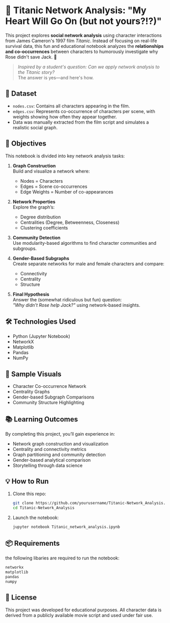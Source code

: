 # 🚢 Titanic Network Analysis: "My Heart Will Go On (but not yours?!?)"

This project explores **social network analysis** using character interactions from James Cameron's 1997 film *Titanic*. Instead of focusing on real-life survival data, this fun and educational notebook analyzes the **relationships and co-occurrences** between characters to humorously investigate why Rose didn't save Jack. 🥶

> _Inspired by a student's question: Can we apply network analysis to the Titanic story?_  
> The answer is yes—and here's how.

## 📁 Dataset

- `nodes.csv`: Contains all characters appearing in the film.
- `edges.csv`: Represents co-occurrence of characters per scene, with weights showing how often they appear together.
- Data was manually extracted from the film script and simulates a realistic social graph.

## 🎯 Objectives

This notebook is divided into key network analysis tasks:
1. **Graph Construction**  
   Build and visualize a network where:
   - Nodes = Characters  
   - Edges = Scene co-occurrences  
   - Edge Weights = Number of co-appearances

2. **Network Properties**  
   Explore the graph’s:
   - Degree distribution  
   - Centralities (Degree, Betweenness, Closeness)  
   - Clustering coefficients

3. **Community Detection**  
   Use modularity-based algorithms to find character communities and subgroups.

4. **Gender-Based Subgraphs**  
   Create separate networks for male and female characters and compare:
   - Connectivity  
   - Centrality  
   - Structure

5. **Final Hypothesis**  
   Answer the (somewhat ridiculous but fun) question:  
   _"Why didn’t Rose help Jack?"_ using network-based insights.

## 🛠️ Technologies Used

- Python (Jupyter Notebook)
- NetworkX
- Matplotlib
- Pandas
- NumPy

## 📸 Sample Visuals

- Character Co-occurrence Network
- Centrality Graphs
- Gender-based Subgraph Comparisons
- Community Structure Highlighting

## 📚 Learning Outcomes

By completing this project, you’ll gain experience in:
- Network graph construction and visualization
- Centrality and connectivity metrics
- Graph partitioning and community detection
- Gender-based analytical comparison
- Storytelling through data science

## 💡 How to Run

1. Clone this repo:

   ```bash
   git clone https://github.com/yourusername/Titanic-Network_Analysis.git
   cd Titanic-Network_Analysis
   ```

2. Launch the notebook:

   ```bash
   jupyter notebook Titanic_network_analysis.ipynb
   ```

## 📦 Requirements

the following libaries are required to run the notebook:

```txt
networkx
matplotlib
pandas
numpy
```

## 📝 License

This project was developed for educational purposes. All character data is derived from a publicly available movie script and used under fair use.
